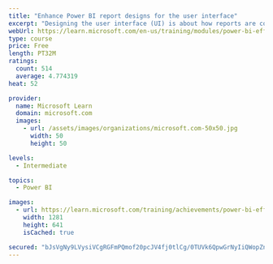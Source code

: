 ```yaml
---
title: "Enhance Power BI report designs for the user interface"
excerpt: "Designing the user interface (UI) is about how reports are consumed, including the appearance and behavior of them, and it is the final report development stage."
webUrl: https://learn.microsoft.com/en-us/training/modules/power-bi-effective-ui/
type: course
price: Free
length: PT32M
ratings:
  count: 514
  average: 4.774319
heat: 52

provider:
  name: Microsoft Learn
  domain: microsoft.com
  images:
    - url: /assets/images/organizations/microsoft.com-50x50.jpg
      width: 50
      height: 50

levels:
  - Intermediate

topics:
  - Power BI

images:
  - url: https://learn.microsoft.com/training/achievements/power-bi-effective-ui-social.png
    width: 1281
    height: 641
    isCached: true

secured: "bJsVgNy9LVysiVCgRGFmPQmof20pcJV4fj0tlCg/0TUVk6QpwGrNyIiQWopZn8rwvMrUL3YgBm9mEjlszttYchZtMEqoDr/4DN9Ib5ozH5oUJWcQVg4px8b7LhNyIp8vT9yEPhoWkwrRTFG1cc5lqVyBMQcdCAP1s68MAO4rPcO2WTcMKBx19bPFouDYLIeeH9OBPlUN4vEEXLsNq6SqfGoHohCREWVlzHCDkTnJ2QqX1A7enKnGD3NZWmpQAez0jMD34cLwC500JcoB0g/WH/XqO4L9ERHnETCkHdJddepZvJqu2q0pu3951Z0dGBZH8qFsVWweVyaiMmAfCqqR73caDS+Z/CsX7/FoLh5CXV4j9sLUx5bG17j5UmdPHGxkdMtZFHunHfeXjuwQlBoUWgYFGKFansaIIlYtyoyrEPo=;IUaRXoP634CIJzhlT1m6tA=="
---
```


